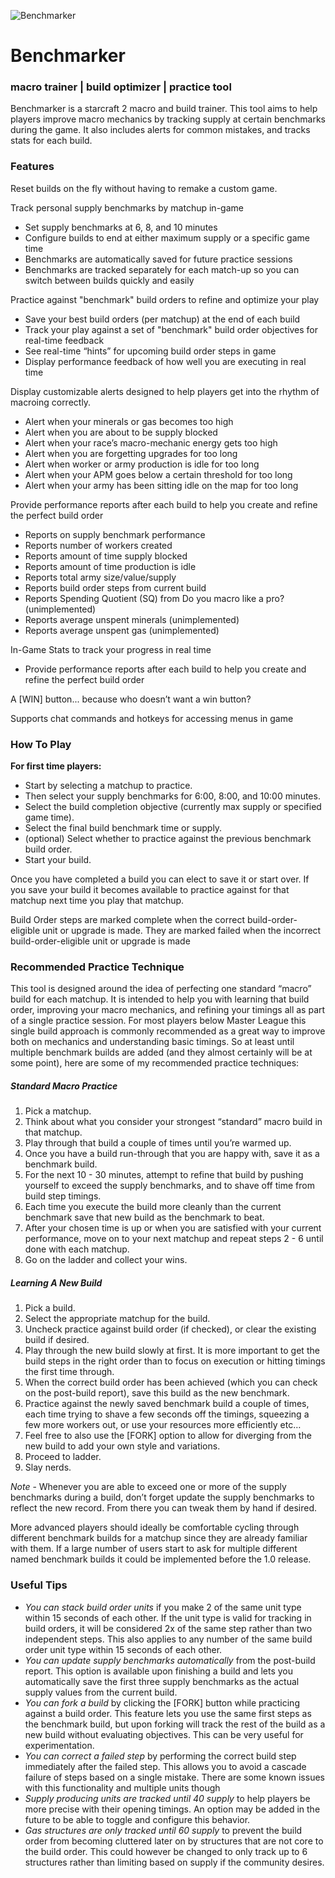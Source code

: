 ![Benchmarker](https://github.com/bsaffel/benchmarker/blob/master/Mod.SC2Mod/Base.SC2Data/benchmarker-logo-800x600.jpg)

# Benchmarker

### macro trainer | build optimizer | practice tool

Benchmarker is a starcraft 2 macro and build trainer. This tool aims to help players improve macro mechanics by tracking supply at certain benchmarks during the game.  It also includes alerts for common mistakes, and tracks stats for each build.

### Features

Reset builds on the fly without having to remake a custom game.

Track personal supply benchmarks by matchup in-game
- Set supply benchmarks at 6, 8, and 10 minutes
- Configure builds to end at either maximum supply or a specific game time
- Benchmarks are automatically saved for future practice sessions
- Benchmarks are tracked separately for each match-up so you can switch between builds quickly and easily

Practice against "benchmark" build orders to refine and optimize your play
- Save your best build orders (per matchup) at the end of each build
- Track your play against a set of "benchmark" build order objectives for real-time feedback
- See real-time “hints” for upcoming build order steps in game
- Display performance feedback of how well you are executing in real time

Display customizable alerts designed to help players get into the rhythm of macroing correctly.  
- Alert when your minerals or gas becomes too high
- Alert when you are about to be supply blocked
- Alert when your race’s macro-mechanic energy gets too high
- Alert when you are forgetting upgrades for too long
- Alert when worker or army production is idle for too long
- Alert when your APM goes below a certain threshold for too long
- Alert when your army has been sitting idle on the map for too long

Provide performance reports after each build to help you create and refine the perfect build order
- Reports on supply benchmark performance
- Reports number of workers created
- Reports amount of time supply blocked
- Reports amount of time production is idle
- Reports total army size/value/supply
- Reports build order steps from current build
- Reports Spending Quotient (SQ) from Do you macro like a pro? (unimplemented)
- Reports average unspent minerals (unimplemented)
- Reports average unspent gas (unimplemented)

In-Game Stats to track your progress in real time
- Provide performance reports after each build to help you create and refine the perfect build order

A [WIN] button... because who doesn’t want a win button?

Supports chat commands and hotkeys for accessing menus in game

### How To Play

**For first time players:**

- Start by selecting a matchup to practice.
- Then select your supply benchmarks for 6:00, 8:00, and 10:00 minutes.
- Select the build completion objective (currently max supply or specified game time).
- Select the final build benchmark time or supply.
- (optional) Select whether to practice against the previous benchmark build order.
- Start your build.

Once you have completed a build you can elect to save it or start over.  If you save your build it becomes available to practice against for that matchup next time you play that matchup.

Build Order steps are marked complete when the correct build-order-eligible unit or upgrade is made.  They are marked failed when the incorrect build-order-eligible unit or upgrade is made

### Recommended Practice Technique

This tool is designed around the idea of perfecting one standard “macro” build for each matchup.  It is intended to help you with learning that build order, improving your macro mechanics, and refining your timings all as part of a single practice session.  For most players below Master League this single build approach is commonly recommended as a great way to improve both on mechanics and understanding basic timings.  So at least until multiple benchmark builds are added (and they almost certainly will be at some point), here are some of my recommended practice techniques:

##### Standard Macro Practice

1. Pick a matchup.
2. Think about what you consider your strongest “standard” macro build in that matchup.
3. Play through that build a couple of times until you’re warmed up.
4. Once you have a build run-through that you are happy with, save it as a benchmark build.
5. For the next 10 - 30 minutes, attempt to refine that build by pushing yourself to exceed the supply benchmarks, and to shave off time from build step timings.
6. Each time you execute the build more cleanly than the current benchmark save that new build as the benchmark to beat.
7. After your chosen time is up or when you are satisfied with your current performance, move on to your next matchup and repeat steps 2 - 6 until done with each matchup.
8. Go on the ladder and collect your wins.

##### Learning A New Build

1. Pick a build.
2. Select the appropriate matchup for the build.
3. Uncheck practice against build order (if checked), or clear the existing build if desired.
4. Play through the new build slowly at first.  It is more important to get the build steps in the right order than to focus on execution or hitting timings the first time through.
5. When the correct build order has been achieved (which you can check on the post-build report), save this build as the new benchmark.
6. Practice against the newly saved benchmark build a couple of times, each time trying to shave a few seconds off the timings, squeezing a few more workers out, or use your resources more efficiently etc…
7. Feel free to also use the [FORK] option to allow for diverging from the new build to add your own style and variations.
8. Proceed to ladder.
9. Slay nerds.

*Note* - Whenever you are able to exceed one or more of the supply benchmarks during a build, don’t forget update the supply benchmarks to reflect the new record.  From there you can tweak them by hand if desired.

More advanced players should ideally be comfortable cycling through different benchmark builds for a matchup since they are already familiar with them.  If a large number of users start to ask for multiple different named benchmark builds it could be implemented before the 1.0 release.

### Useful Tips

- *You can stack build order units* if you make 2 of the same unit type within 15 seconds of each other. If the unit type is valid for tracking in build orders, it will be considered 2x of the same step rather than two independent steps.  This also applies to any number of the same build order unit type within 15 seconds of each other.
- *You can update supply benchmarks automatically* from the post-build report.  This option is available upon finishing a build and lets you automatically save the first three supply benchmarks as the actual supply values from the current build.
- *You can fork a build* by clicking the [FORK] button while practicing against a build order.  This feature lets you use the same first steps as the benchmark build, but upon forking will track the rest of the build as a new build without evaluating objectives.  This can be very useful for experimentation.
- *You can correct a failed step* by performing the correct build step immediately after the failed step.  This allows you to avoid a cascade failure of steps based on a single mistake.  There are some known issues with this functionality and multiple units though
- *Supply producing units are tracked until 40 supply* to help players be more precise with their opening timings.  An option may be added in the future to be able to toggle and configure this behavior.
- *Gas structures are only tracked until 60 supply* to prevent the build order from becoming cluttered later on by structures that are not core to the build order.  This could however be changed to only track up to 6 structures rather than limiting based on supply if the community desires.
